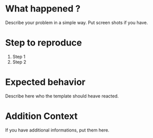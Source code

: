 # What happened ?
Describe your problem in a simple way.
Put screen shots if you have.

# Step to reproduce
1. Step 1
2. Step 2

# Expected behavior
Describe here who the template should heave reacted.

# Addition Context
If you have additional informations, put them here.
